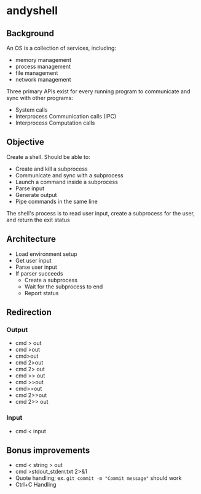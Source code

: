 # andyshell

## Background

An OS is a collection of services, including:

- memory management
- process management
- file management
- network management

Three primary APIs exist for every running program to communicate and sync with other programs:

- System calls
- Interprocess Communication calls (IPC)
- Interprocess Computation calls

## Objective

Create a shell. Should be able to:

- Create and kill a subprocess
- Communicate and sync with a subprocess
- Launch a command inside a subprocess
- Parse input
- Generate output
- Pipe commands in the same line

The shell's process is to read user input, create a subprocess for the user, and return the exit status

## Architecture

- Load environment setup
- Get user input
- Parse user input
- If parser succeeds
  - Create a subprocess
  - Wait for the subprocess to end
  - Report status

## Redirection

### Output

- cmd > out 
- cmd >out
- cmd>out
- cmd 2>out
- cmd 2> out
- cmd >> out 
- cmd >>out
- cmd>>out
- cmd 2>>out
- cmd 2>> out


### Input

- cmd < input

## Bonus improvements

- cmd < string > out
- cmd >stdout_stderr.txt 2>&1
- Quote handling; ex. `git commit -m "Commit message"` should work
- Ctrl+C Handling